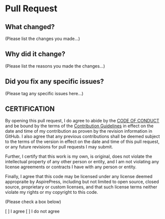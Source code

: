 # Pull Request

## What changed?

(Please list the changes you made...)

## Why did it change?

(Please list the reasons you made the changes...)

## Did you fix any specific issues?

(Please tag any specific issues here...)

## CERTIFICATION

By opening this pull request, I do agree to abide by the [CODE OF CONDUCT](https://github.com/aspirepress/.github/CODE_OF_CONDUCT.md) and be bound by the terms
of the [Contribution Guidelines](https://github.com/aspirepress/.github/CONTRIBUTING.md) in effect on the date and time of my contribution as proven by the
revision information in GitHub. I also agree that any previous contributions shall be deemed subject to the terms of the
version in effect on the date and time of this pull request, or any future revisions for pull requests I may submit.

Further, I certify that this work is my own, is original, does not violate the intellectual property of any other person
or entity, and I am not violating any license agreements or contracts I have with any person or entity.

Finally, I agree that this code may be licensed under any license deemed appropraite by AspirePress, including but not
limited to open source, closed source, proprietary or custom licenses, and that such license terms neither violate my
rights or my copyright to this code. 

(Please check a box below)

[ ] I agree
[ ] I do not agree